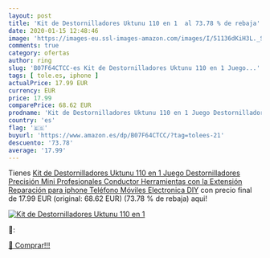 ```yaml
---
layout: post
title: 'Kit de Destornilladores Uktunu 110 en 1  al 73.78 % de rebaja'
date: 2020-01-15 12:48:46
image: 'https://images-eu.ssl-images-amazon.com/images/I/51136dKiH3L._SL200_.jpg'
comments: true
category: ofertas
author: ring
slug: 'B07F64CTCC-es Kit de Destornilladores Uktunu 110 en 1 Juego...'
tags: [ tole.es, iphone ]
actualPrice: 17.99 EUR
currency: EUR
price: 17.99
comparePrice: 68.62 EUR
prodname: 'Kit de Destornilladores Uktunu 110 en 1 Juego Destornilladores Precisión Mini Profesionales Conductor Herramientas con la Extensión Reparación para iphone Teléfono Móviles Electronica DIY'
country: 'es'
flag: '🇪🇸'
buyurl: 'https://www.amazon.es/dp/B07F64CTCC/?tag=tolees-21'
descuento: '73.78'
average: '17.99'
---
```


Tienes [Kit de Destornilladores Uktunu 110 en 1 Juego Destornilladores Precisión Mini Profesionales Conductor Herramientas con la Extensión Reparación para iphone Teléfono Móviles Electronica DIY](https://www.amazon.es/dp/B07F64CTCC/?tag=tolees-21) con precio final de  17.99 EUR (original: 68.62 EUR) (73.78 %  de rebaja) aqui!

[![Kit de Destornilladores Uktunu 110 en 1 ](https://images-eu.ssl-images-amazon.com/images/I/51136dKiH3L._SL200_.jpg)](https://www.amazon.es/dp/B07F64CTCC/?tag=tolees-21)

🔎:


[🛒 Comprar!!!](https://www.amazon.es/dp/B07F64CTCC/?tag=tolees-21)
